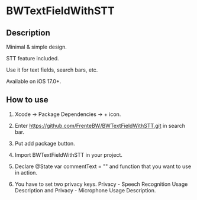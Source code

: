 # BWTextFieldWithSTT

## Description

Minimal & simple design.

STT feature included.

Use it for text fields, search bars, etc.

Available on iOS 17.0+.


## How to use

1. Xcode -> Package Dependencies -> + icon.

2. Enter https://github.com/FrenteBW/BWTextFieldWithSTT.git in search bar.

3. Put add package button.

4. Import BWTextFieldWithSTT in your project.

5. Declare @State var commentText = "" and function that you want to use in action.

6. You have to set two privacy keys. Privacy - Speech Recognition Usage Description and Privacy - Microphone Usage Description.
